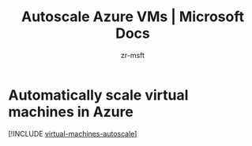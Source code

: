 ﻿---
title: Autoscale Azure VMs | Microsoft Docs
description: Learn about automatically scaling Windows and Linux virtual machines in Azure.
services: virtual-machines-windows
documentationcenter: ''
author: zr-msft
manager: jeconnoc
editor: ''
tags: azure-resource-manager

ms.assetid:
ms.service: virtual-machines-windows
ms.workload: infrastructure-services
ms.tgt_pltfrm: vm-windows
ms.date: 08/21/2017
ms.author: zarhoads
---

# Automatically scale virtual machines in Azure

[!INCLUDE [virtual-machines-autoscale](../../../includes/virtual-machines-autoscale.md)]

